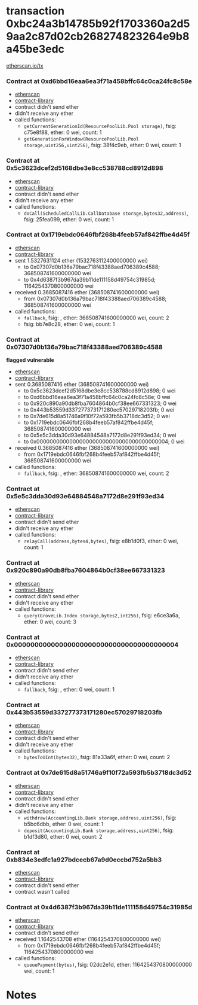 # transaction 0xbc24a3b14785b92f1703360a2d59aa2c87d02cb268274823264e9b8a45be3edc

[etherscan.io/tx](https://etherscan.io/tx/0xbc24a3b14785b92f1703360a2d59aa2c87d02cb268274823264e9b8a45be3edc)


### Contract at 0xd6bbd16eaa6ea3f71a458bffc64c0ca24fc8c58e

* [etherscan](https://etherscan.io/address/0xd6bbd16eaa6ea3f71a458bffc64c0ca24fc8c58e)
* [contract-library](https://contract-library.com/contracts/Ethereum/d6bbd16eaa6ea3f71a458bffc64c0ca24fc8c58e)
* contract didn't send ether
* didn't receive any ether
* called functions:
    * `getCurrentGenerationId(ResourcePoolLib.Pool storage)`, fsig: c75e8f88, ether: 0 wei, count: 1
    * `getGenerationForWindow(ResourcePoolLib.Pool storage,uint256,uint256)`, fsig: 38f4c9eb, ether: 0 wei, count: 1


### Contract at 0x5c3623dcef2d5168dbe3e8cc538788cd8912d898

* [etherscan](https://etherscan.io/address/0x5c3623dcef2d5168dbe3e8cc538788cd8912d898)
* [contract-library](https://contract-library.com/contracts/Ethereum/5c3623dcef2d5168dbe3e8cc538788cd8912d898)
* contract didn't send ether
* didn't receive any ether
* called functions:
    * `doCall(ScheduledCallLib.CallDatabase storage,bytes32,address)`, fsig: 25fea099, ether: 0 wei, count: 1


### Contract at 0x1719ebdc0646fbf268b4feeb57af842ffbe4d45f

* [etherscan](https://etherscan.io/address/0x1719ebdc0646fbf268b4feeb57af842ffbe4d45f)
* [contract-library](https://contract-library.com/contracts/Ethereum/1719ebdc0646fbf268b4feeb57af842ffbe4d45f)
* sent 1.5327631124 ether (1532763112400000000 wei)
    * to 0x07307d0b136a79bac718f43388aed706389c4588; 368508741600000000 wei
    * to 0x4d6387f3b967da39b11de111158d49754c31985d; 1164254370800000000 wei
* received 0.3685087416 ether (368508741600000000 wei)
    * from 0x07307d0b136a79bac718f43388aed706389c4588; 368508741600000000 wei
* called functions:
    * `fallback`, fsig: , ether: 368508741600000000 wei, count: 2
    * fsig: bb7e8c28, ether: 0 wei, count: 1


### Contract at 0x07307d0b136a79bac718f43388aed706389c4588

**flagged vulnerable**

* [etherscan](https://etherscan.io/address/0x07307d0b136a79bac718f43388aed706389c4588)
* [contract-library](https://contract-library.com/contracts/Ethereum/07307d0b136a79bac718f43388aed706389c4588)
* sent 0.3685087416 ether (368508741600000000 wei)
    * to 0x5c3623dcef2d5168dbe3e8cc538788cd8912d898; 0 wei
    * to 0xd6bbd16eaa6ea3f71a458bffc64c0ca24fc8c58e; 0 wei
    * to 0x920c890a90db8fba7604864b0cf38ee667331323; 0 wei
    * to 0x443b53559d337277373171280ec57029718203fb; 0 wei
    * to 0x7de615d8a51746a9f10f72a593fb5b3718dc3d52; 0 wei
    * to 0x1719ebdc0646fbf268b4feeb57af842ffbe4d45f; 368508741600000000 wei
    * to 0x5e5c3dda30d93e64884548a7172d8e291f93ed34; 0 wei
    * to 0x0000000000000000000000000000000000000004; 0 wei
* received 0.3685087416 ether (368508741600000000 wei)
    * from 0x1719ebdc0646fbf268b4feeb57af842ffbe4d45f; 368508741600000000 wei
* called functions:
    * `fallback`, fsig: , ether: 368508741600000000 wei, count: 2


### Contract at 0x5e5c3dda30d93e64884548a7172d8e291f93ed34

* [etherscan](https://etherscan.io/address/0x5e5c3dda30d93e64884548a7172d8e291f93ed34)
* [contract-library](https://contract-library.com/contracts/Ethereum/5e5c3dda30d93e64884548a7172d8e291f93ed34)
* contract didn't send ether
* didn't receive any ether
* called functions:
    * `relayCall(address,bytes4,bytes)`, fsig: e8b1d0f3, ether: 0 wei, count: 1


### Contract at 0x920c890a90db8fba7604864b0cf38ee667331323

* [etherscan](https://etherscan.io/address/0x920c890a90db8fba7604864b0cf38ee667331323)
* [contract-library](https://contract-library.com/contracts/Ethereum/920c890a90db8fba7604864b0cf38ee667331323)
* contract didn't send ether
* didn't receive any ether
* called functions:
    * `query(GroveLib.Index storage,bytes2,int256)`, fsig: e6ce3a6a, ether: 0 wei, count: 3


### Contract at 0x0000000000000000000000000000000000000004

* [etherscan](https://etherscan.io/address/0x0000000000000000000000000000000000000004)
* [contract-library](https://contract-library.com/contracts/Ethereum/0000000000000000000000000000000000000004)
* contract didn't send ether
* didn't receive any ether
* called functions:
    * `fallback`, fsig: , ether: 0 wei, count: 1


### Contract at 0x443b53559d337277373171280ec57029718203fb

* [etherscan](https://etherscan.io/address/0x443b53559d337277373171280ec57029718203fb)
* [contract-library](https://contract-library.com/contracts/Ethereum/443b53559d337277373171280ec57029718203fb)
* contract didn't send ether
* didn't receive any ether
* called functions:
    * `bytesToUInt(bytes32)`, fsig: 81a33a6f, ether: 0 wei, count: 2


### Contract at 0x7de615d8a51746a9f10f72a593fb5b3718dc3d52

* [etherscan](https://etherscan.io/address/0x7de615d8a51746a9f10f72a593fb5b3718dc3d52)
* [contract-library](https://contract-library.com/contracts/Ethereum/7de615d8a51746a9f10f72a593fb5b3718dc3d52)
* contract didn't send ether
* didn't receive any ether
* called functions:
    * `withdraw(AccountingLib.Bank storage,address,uint256)`, fsig: b5bc6dbb, ether: 0 wei, count: 1
    * `deposit(AccountingLib.Bank storage,address,uint256)`, fsig: b1df3d80, ether: 0 wei, count: 2


### Contract at 0xb834e3edfc1a927bdcecb67a9d0eccbd752a5bb3

* [etherscan](https://etherscan.io/address/0xb834e3edfc1a927bdcecb67a9d0eccbd752a5bb3)
* [contract-library](https://contract-library.com/contracts/Ethereum/b834e3edfc1a927bdcecb67a9d0eccbd752a5bb3)
* contract didn't send ether
* contract wasn't called


### Contract at 0x4d6387f3b967da39b11de111158d49754c31985d

* [etherscan](https://etherscan.io/address/0x4d6387f3b967da39b11de111158d49754c31985d)
* [contract-library](https://contract-library.com/contracts/Ethereum/4d6387f3b967da39b11de111158d49754c31985d)
* contract didn't send ether
* received 1.1642543708 ether (1164254370800000000 wei)
    * from 0x1719ebdc0646fbf268b4feeb57af842ffbe4d45f; 1164254370800000000 wei
* called functions:
    * `queuePayment(bytes)`, fsig: 02dc2e1d, ether: 1164254370800000000 wei, count: 1

# Notes

